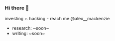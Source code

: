 ### Hi there 👋


investing ∩ hacking - reach me @alex__mackenzie
- research: ~soon~
- writing: ~soon~ 


